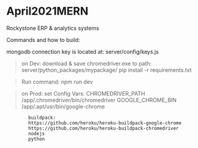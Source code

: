 # April2021MERN

Rockystone ERP & analytics systems

Commands and how to build:

mongodb connection key is located at: server/config/keys.js

>on Dev: download & save chromedriver.exe to path: server/python_packages/mypackage/
>pip install -r requirements.txt

>Run command:
    npm run dev

>on Prod: set Config Vars:
            CHROMEDRIVER_PATH           /app/.chromedriver/bin/chromedriver
            GOOGLE_CHROME_BIN           /app/.apt/usr/bin/google-chrome
            
            buildpack:
            https://github.com/heroku/heroku-buildpack-google-chrome
            https://github.com/heroku/heroku-buildpack-chromedriver
            nodejs
            python
